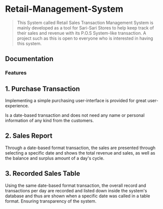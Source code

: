 # Retail-Management-System
 >This System called Retail Sales Transaction Management System is mainly developed as a tool for Sari-Sari Stores to help keep track of their sales and revenue with its P.O.S System-like transaction. A project such as this is open to everyone who is interested in having this system. 

## **Documentation**

### **Features**

## 1. Purchase Transaction

Implementing a simple purchasing user-interface is provided for great user-experience. 

Is a date-based transaction and does not need any name or personal information of any kind from the customers.

## 2. Sales Report

Through a date-based format transaction, the sales are presented through selecting a specific date and shows the total revenue and sales, as well as the balance and surplus amount of a day's cycle.

## 3. Recorded Sales Table

Using the same date-based format transaction, the overall record and transactions per day are recorded and listed down inside the system's database and thus are shown when a specific date was called in a table format. Ensuring transparency of the system.
